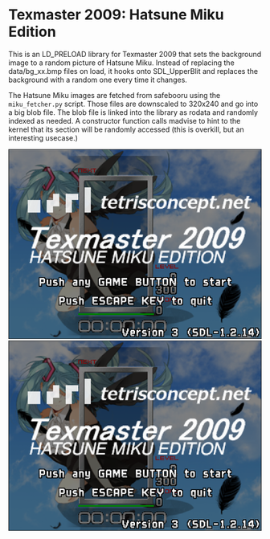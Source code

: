 # Texmaster 2009: Hatsune Miku Edition

This is an LD_PRELOAD library for Texmaster 2009 that sets the background image to a random picture of Hatsune Miku. Instead of replacing the data/bg_xx.bmp files on load, it hooks onto SDL_UpperBlit and replaces the background with a random one every time it changes.

The Hatsune Miku images are fetched from safebooru using the `miku_fetcher.py` script. Those files are downscaled to 320x240 and go into a big blob file. The blob file is linked into the library as rodata and randomly indexed as needed. A constructor function calls madvise to hint to the kernel that its section will be randomly accessed (this is overkill, but an interesting usecase.)

![Screenshot of title screen](/screenshot1.png?raw=true)
![Screenshot of gameplay](/screenshot1.png?raw=true)